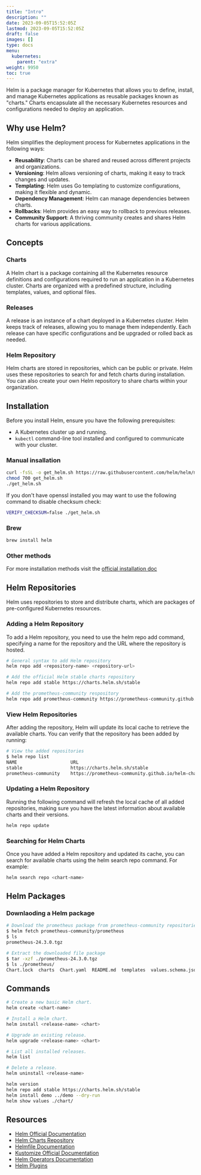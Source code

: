 ```yaml
---
title: "Intro"
description: ""
date: 2023-09-05T15:52:05Z
lastmod: 2023-09-05T15:52:05Z
draft: false
images: []
type: docs
menu:
  kubernetes:
    parent: "extra"
weight: 9950
toc: true
---
```


Helm is a package manager for Kubernetes that allows you to define, install, and manage Kubernetes applications as reusable packages known as "charts." Charts encapsulate all the necessary Kubernetes resources and configurations needed to deploy an application.

## Why use Helm?

Helm simplifies the deployment process for Kubernetes applications in the following ways:
- **Reusability**: Charts can be shared and reused across different projects and organizations.
- **Versioning**: Helm allows versioning of charts, making it easy to track changes and updates.
- **Templating**: Helm uses Go templating to customize configurations, making it flexible and dynamic.
- **Dependency Management**: Helm can manage dependencies between charts.
- **Rollbacks**: Helm provides an easy way to rollback to previous releases.
- **Community Support**: A thriving community creates and shares Helm charts for various applications.

## Concepts

### Charts

A Helm chart is a package containing all the Kubernetes resource definitions and configurations required to run an application in a Kubernetes cluster. Charts are organized with a predefined structure, including templates, values, and optional files.

### Releases

A release is an instance of a chart deployed in a Kubernetes cluster. Helm keeps track of releases, allowing you to manage them independently. Each release can have specific configurations and be upgraded or rolled back as needed.

### Helm Repository

Helm charts are stored in repositories, which can be public or private. Helm uses these repositories to search for and fetch charts during installation. You can also create your own Helm repository to share charts within your organization.

## Installation

Before you install Helm, ensure you have the following prerequisites:
- A Kubernetes cluster up and running.
- `kubectl` command-line tool installed and configured to communicate with your cluster.

### Manual insallation

```bash
curl -fsSL -o get_helm.sh https://raw.githubusercontent.com/helm/helm/main/scripts/get-helm-3
chmod 700 get_helm.sh
./get_helm.sh
```

If you don't have openssl installed you may want to use the following command to disable checksum check:
```bash
VERIFY_CHECKSUM=false ./get_helm.sh
```


### Brew

```bash
brew install helm
```

### Other methods

For more installation methods visit the [official installation doc](https://helm.sh/docs/intro/install/)

## Helm Repositories

Helm uses repositories to store and distribute charts, which are packages of pre-configured Kubernetes resources. 

### Adding a Helm Repository

To add a Helm repository, you need to use the helm repo add command, specifying a name for the repository and the URL where the repository is hosted. 

```bash
# General syntax to add Helm repository
helm repo add <repository-name> <repository-url>

# Add the official Helm stable charts repository
helm repo add stable https://charts.helm.sh/stable

# Add the prometheus-community respository
helm repo add prometheus-community https://prometheus-community.github.io/helm-charts
```

### View Helm Repositories

After adding the repository, Helm will update its local cache to retrieve the available charts. You can verify that the repository has been added by running:

```bash
# View the added repositories
$ helm repo list
NAME                    URL                                               
stable                  https://charts.helm.sh/stable                     
prometheus-community    https://prometheus-community.github.io/helm-charts
```

### Updating a Helm Repository

Running the following command will refresh the local cache of all added repositories, making sure you have the latest information about available charts and their versions.

```bash
helm repo update
```

### Searching for Helm Charts

Once you have added a Helm repository and updated its cache, you can search for available charts using the helm search repo command. For example:

```bash
helm search repo <chart-name>
```

## Helm Packages

### Downlaoding a Helm package

```bash
# Download the prometheus package from prometheus-community repositories
$ helm fetch prometheus-community/prometheus
$ ls
prometheus-24.3.0.tgz

# Extract the downloaded file package
$ tar -xzf ./prometheus-24.3.0.tgz 
$ ls ./prometheus/
Chart.lock  charts  Chart.yaml  README.md  templates  values.schema.json  values.yaml
```

## Commands

```bash
# Create a new basic Helm chart.
helm create <chart-name>

# Install a Helm chart.
helm install <release-name> <chart>

# Upgrade an existing release.
helm upgrade <release-name> <chart>

# List all installed releases.
helm list

# Delete a release.
helm uninstall <release-name>

helm version
helm repo add stable https://charts.helm.sh/stable
helm install demo ../demo --dry-run
helm show values ./chart/
```

## Resources

- [Helm Official Documentation](https://helm.sh/docs/)
- [Helm Charts Repository](https://hub.helm.sh/)
- [Helmfile Documentation](https://github.com/roboll/helmfile)
- [Kustomize Official Documentation](https://kustomize.io/)
- [Helm Operators Documentation](https://sdk.operatorframework.io/docs/building-operators/helm/tutorial/)
- [Helm Plugins](https://helm.sh/docs/topics/plugins/)
